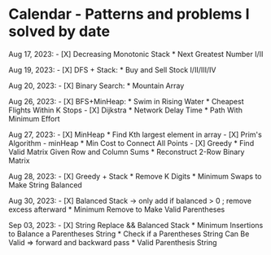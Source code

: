 # Calendar - Patterns and problems I solved by date

Aug 17, 2023:
    - [X] Decreasing Monotonic Stack
	    * Next Greatest Number I/II

Aug 19, 2023:
    - [X] DFS + Stack:
	    * Buy and Sell Stock I/II/III/IV

Aug 20, 2023:
    - [X] Binary Search:
	    * Mountain Array

Aug 26, 2023:
    - [X] BFS+MinHeap:
	* Swim in Rising Water
	* Cheapest Flights Within K Stops
    - [X] Dijkstra
	* Network Delay Time
	* Path With Minimum Effort

Aug 27, 2023:
    - [X] MinHeap
	* Find Kth largest element in array
    - [X] Prim's Algorithm - minHeap
	* Min Cost to Connect All Points
    - [X] Greedy
	* Find Valid Matrix Given Row and Column Sums
	* Reconstruct 2-Row Binary Matrix

Aug 28, 2023:
    - [X] Greedy + Stack
	* Remove K Digits 
	* Minimum Swaps to Make String Balanced

Aug 30, 2023:
    - [X] Balanced Stack -> only add if balanced > 0 ; remove excess afterward
	* Minimum Remove to Make Valid Parentheses

Sep 03, 2023:
    - [X] String Replace && Balanced Stack
	* Minimum Insertions to Balance a Parentheses String
	* Check if a Parentheses String Can Be Valid => forward and backward pass
	* Valid Parenthesis String
